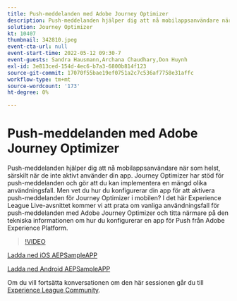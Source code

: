```yaml
---
title: Push-meddelanden med Adobe Journey Optimizer
description: Push-meddelanden hjälper dig att nå mobilappsanvändare när som helst, särskilt när de inte aktivt använder din app. Journey Optimizer har stöd för push inte.. (Beskrivningarna ska vara mellan 60 och 160 tecken)
solution: Journey Optimizer
kt: 10407
thumbnail: 342810.jpeg
event-cta-url: null
event-start-time: 2022-05-12 09:30-7
event-guests: Sandra Hausmann,Archana Chaudhary,Don Huynh
exl-id: 3e813ced-154d-4ec6-b7a3-6800b814f123
source-git-commit: 17070f55bae19ef0751a2c7c536af7758e31affc
workflow-type: tm+mt
source-wordcount: '173'
ht-degree: 0%

---
```


# Push-meddelanden med Adobe Journey Optimizer

Push-meddelanden hjälper dig att nå mobilappsanvändare när som helst, särskilt när de inte aktivt använder din app. Journey Optimizer har stöd för push-meddelanden och gör att du kan implementera en mängd olika användningsfall. Men vet du hur du konfigurerar din app för att aktivera push-meddelanden för Journey Optimizer i mobilen? I det här Experience League Live-avsnittet kommer vi att prata om vanliga användningsfall för push-meddelanden med Adobe Journey Optimizer och titta närmare på den tekniska informationen om hur du konfigurerar en app för Push från Adobe Experience Platform.

>[!VIDEO](https://video.tv.adobe.com/v/342810/?quality=12&learn=on)

[Ladda ned iOS AEPSampleAPP](https://github.com/adobe/aepsdk-sample-app-ios)

[Ladda ned Android AEPSampleAPP](https://github.com/adobe/aepsdk-sample-app-android)

Om du vill fortsätta konversationen om den här sessionen går du till [Experience League Community](https://experienceleaguecommunities.adobe.com/t5/journey-optimizer-discussions/experience-league-live-post-session-discussion-push/td-p/451869).
